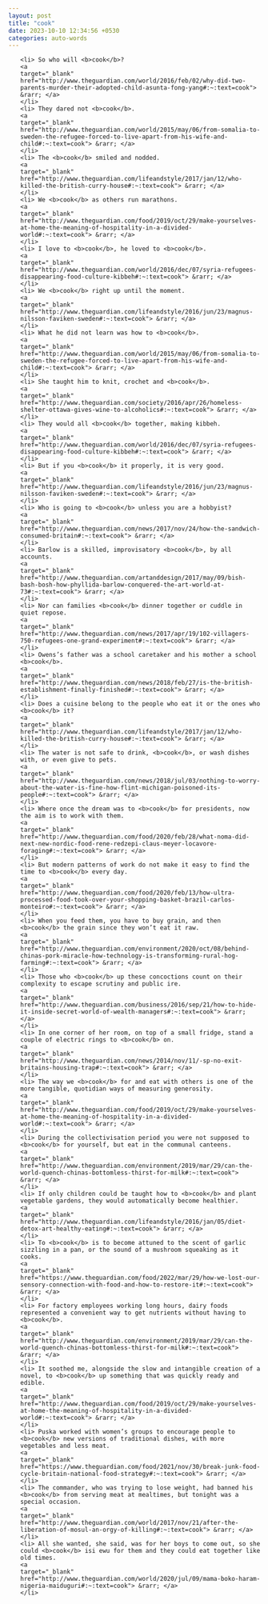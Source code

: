 ```yaml
---
layout: post
title: "cook"
date: 2023-10-10 12:34:56 +0530
categories: auto-words
---
```

<ol>

    <li> So who will <b>cook</b>?
    <a 
    target="_blank" 
    href="http://www.theguardian.com/world/2016/feb/02/why-did-two-parents-murder-their-adopted-child-asunta-fong-yang#:~:text=cook"> &rarr; </a>
    </li>
    <li> They dared not <b>cook</b>.
    <a 
    target="_blank" 
    href="http://www.theguardian.com/world/2015/may/06/from-somalia-to-sweden-the-refugee-forced-to-live-apart-from-his-wife-and-child#:~:text=cook"> &rarr; </a>
    </li>
    <li> The <b>cook</b> smiled and nodded.
    <a 
    target="_blank" 
    href="http://www.theguardian.com/lifeandstyle/2017/jan/12/who-killed-the-british-curry-house#:~:text=cook"> &rarr; </a>
    </li>
    <li> We <b>cook</b> as others run marathons.
    <a 
    target="_blank" 
    href="http://www.theguardian.com/food/2019/oct/29/make-yourselves-at-home-the-meaning-of-hospitality-in-a-divided-world#:~:text=cook"> &rarr; </a>
    </li>
    <li> I love to <b>cook</b>, he loved to <b>cook</b>.
    <a 
    target="_blank" 
    href="http://www.theguardian.com/world/2016/dec/07/syria-refugees-disappearing-food-culture-kibbeh#:~:text=cook"> &rarr; </a>
    </li>
    <li> We <b>cook</b> right up until the moment.
    <a 
    target="_blank" 
    href="http://www.theguardian.com/lifeandstyle/2016/jun/23/magnus-nilsson-faviken-sweden#:~:text=cook"> &rarr; </a>
    </li>
    <li> What he did not learn was how to <b>cook</b>.
    <a 
    target="_blank" 
    href="http://www.theguardian.com/world/2015/may/06/from-somalia-to-sweden-the-refugee-forced-to-live-apart-from-his-wife-and-child#:~:text=cook"> &rarr; </a>
    </li>
    <li> She taught him to knit, crochet and <b>cook</b>.
    <a 
    target="_blank" 
    href="http://www.theguardian.com/society/2016/apr/26/homeless-shelter-ottawa-gives-wine-to-alcoholics#:~:text=cook"> &rarr; </a>
    </li>
    <li> They would all <b>cook</b> together, making kibbeh.
    <a 
    target="_blank" 
    href="http://www.theguardian.com/world/2016/dec/07/syria-refugees-disappearing-food-culture-kibbeh#:~:text=cook"> &rarr; </a>
    </li>
    <li> But if you <b>cook</b> it properly, it is very good.
    <a 
    target="_blank" 
    href="http://www.theguardian.com/lifeandstyle/2016/jun/23/magnus-nilsson-faviken-sweden#:~:text=cook"> &rarr; </a>
    </li>
    <li> Who is going to <b>cook</b> unless you are a hobbyist?
    <a 
    target="_blank" 
    href="http://www.theguardian.com/news/2017/nov/24/how-the-sandwich-consumed-britain#:~:text=cook"> &rarr; </a>
    </li>
    <li> Barlow is a skilled, improvisatory <b>cook</b>, by all accounts.
    <a 
    target="_blank" 
    href="http://www.theguardian.com/artanddesign/2017/may/09/bish-bash-bosh-how-phyllida-barlow-conquered-the-art-world-at-73#:~:text=cook"> &rarr; </a>
    </li>
    <li> Nor can families <b>cook</b> dinner together or cuddle in quiet repose.
    <a 
    target="_blank" 
    href="http://www.theguardian.com/news/2017/apr/19/102-villagers-750-refugees-one-grand-experiment#:~:text=cook"> &rarr; </a>
    </li>
    <li> Owens’s father was a school caretaker and his mother a school <b>cook</b>.
    <a 
    target="_blank" 
    href="http://www.theguardian.com/news/2018/feb/27/is-the-british-establishment-finally-finished#:~:text=cook"> &rarr; </a>
    </li>
    <li> Does a cuisine belong to the people who eat it or the ones who <b>cook</b> it?
    <a 
    target="_blank" 
    href="http://www.theguardian.com/lifeandstyle/2017/jan/12/who-killed-the-british-curry-house#:~:text=cook"> &rarr; </a>
    </li>
    <li> The water is not safe to drink, <b>cook</b>, or wash dishes with, or even give to pets.
    <a 
    target="_blank" 
    href="http://www.theguardian.com/news/2018/jul/03/nothing-to-worry-about-the-water-is-fine-how-flint-michigan-poisoned-its-people#:~:text=cook"> &rarr; </a>
    </li>
    <li> Where once the dream was to <b>cook</b> for presidents, now the aim is to work with them.
    <a 
    target="_blank" 
    href="http://www.theguardian.com/food/2020/feb/28/what-noma-did-next-new-nordic-food-rene-redzepi-claus-meyer-locavore-foraging#:~:text=cook"> &rarr; </a>
    </li>
    <li> But modern patterns of work do not make it easy to find the time to <b>cook</b> every day.
    <a 
    target="_blank" 
    href="http://www.theguardian.com/food/2020/feb/13/how-ultra-processed-food-took-over-your-shopping-basket-brazil-carlos-monteiro#:~:text=cook"> &rarr; </a>
    </li>
    <li> When you feed them, you have to buy grain, and then <b>cook</b> the grain since they won’t eat it raw.
    <a 
    target="_blank" 
    href="http://www.theguardian.com/environment/2020/oct/08/behind-chinas-pork-miracle-how-technology-is-transforming-rural-hog-farming#:~:text=cook"> &rarr; </a>
    </li>
    <li> Those who <b>cook</b> up these concoctions count on their complexity to escape scrutiny and public ire.
    <a 
    target="_blank" 
    href="http://www.theguardian.com/business/2016/sep/21/how-to-hide-it-inside-secret-world-of-wealth-managers#:~:text=cook"> &rarr; </a>
    </li>
    <li> In one corner of her room, on top of a small fridge, stand a couple of electric rings to <b>cook</b> on.
    <a 
    target="_blank" 
    href="http://www.theguardian.com/news/2014/nov/11/-sp-no-exit-britains-housing-trap#:~:text=cook"> &rarr; </a>
    </li>
    <li> The way we <b>cook</b> for and eat with others is one of the more tangible, quotidian ways of measuring generosity.
    <a 
    target="_blank" 
    href="http://www.theguardian.com/food/2019/oct/29/make-yourselves-at-home-the-meaning-of-hospitality-in-a-divided-world#:~:text=cook"> &rarr; </a>
    </li>
    <li> During the collectivisation period you were not supposed to <b>cook</b> for yourself, but eat in the communal canteens.
    <a 
    target="_blank" 
    href="http://www.theguardian.com/environment/2019/mar/29/can-the-world-quench-chinas-bottomless-thirst-for-milk#:~:text=cook"> &rarr; </a>
    </li>
    <li> If only children could be taught how to <b>cook</b> and plant vegetable gardens, they would automatically become healthier.
    <a 
    target="_blank" 
    href="http://www.theguardian.com/lifeandstyle/2016/jan/05/diet-detox-art-healthy-eating#:~:text=cook"> &rarr; </a>
    </li>
    <li> To <b>cook</b> is to become attuned to the scent of garlic sizzling in a pan, or the sound of a mushroom squeaking as it cooks.
    <a 
    target="_blank" 
    href="https://www.theguardian.com/food/2022/mar/29/how-we-lost-our-sensory-connection-with-food-and-how-to-restore-it#:~:text=cook"> &rarr; </a>
    </li>
    <li> For factory employees working long hours, dairy foods represented a convenient way to get nutrients without having to <b>cook</b>.
    <a 
    target="_blank" 
    href="http://www.theguardian.com/environment/2019/mar/29/can-the-world-quench-chinas-bottomless-thirst-for-milk#:~:text=cook"> &rarr; </a>
    </li>
    <li> It soothed me, alongside the slow and intangible creation of a novel, to <b>cook</b> up something that was quickly ready and edible.
    <a 
    target="_blank" 
    href="http://www.theguardian.com/food/2019/oct/29/make-yourselves-at-home-the-meaning-of-hospitality-in-a-divided-world#:~:text=cook"> &rarr; </a>
    </li>
    <li> Puska worked with women’s groups to encourage people to <b>cook</b> new versions of traditional dishes, with more vegetables and less meat.
    <a 
    target="_blank" 
    href="https://www.theguardian.com/food/2021/nov/30/break-junk-food-cycle-britain-national-food-strategy#:~:text=cook"> &rarr; </a>
    </li>
    <li> The commander, who was trying to lose weight, had banned his <b>cook</b> from serving meat at mealtimes, but tonight was a special occasion.
    <a 
    target="_blank" 
    href="http://www.theguardian.com/world/2017/nov/21/after-the-liberation-of-mosul-an-orgy-of-killing#:~:text=cook"> &rarr; </a>
    </li>
    <li> All she wanted, she said, was for her boys to come out, so she could <b>cook</b> isi ewu for them and they could eat together like old times.
    <a 
    target="_blank" 
    href="http://www.theguardian.com/world/2020/jul/09/mama-boko-haram-nigeria-maiduguri#:~:text=cook"> &rarr; </a>
    </li>